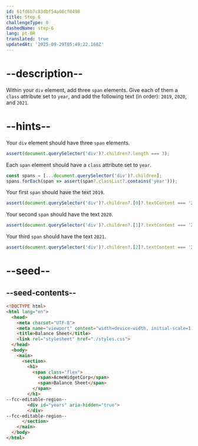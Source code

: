 ```yaml
---
id: 61fd6b7c83dbf54a08cf0498
title: Step 6
challengeType: 0
dashedName: step-6
lang: pt-BR
translated: true
updatedAt: '2025-09-29T05:49:22.168Z'
---
```


# --description--

Within your `div` element, add three `span` elements. Give each of them a `class` attribute set to `year`, and add the following text (in order): `2019`, `2020`, and `2021`.

# --hints--

Your `div` element should have three `span` elements.

```js
assert(document.querySelector('div')?.children?.length === 3);
```

Each `span` element should have a `class` attribute set to `year`.

```js
const spans = [...document.querySelector('div')?.children];
spans.forEach(span => assert(span?.classList?.contains('year')));
```

Your first `span` should have the text `2019`.

```js
assert(document.querySelector('div')?.children?.[0]?.textContent === '2019');
```

Your second `span` should have the text `2020`.

```js
assert(document.querySelector('div')?.children?.[1]?.textContent === '2020');
```

Your third `span` should have the text `2021`.

```js
assert(document.querySelector('div')?.children?.[2]?.textContent === '2021');
```

# --seed--

## --seed-contents--

```html
<!DOCTYPE html>
<html lang="en">
  <head>
    <meta charset="UTF-8">
    <meta name="viewport" content="width=device-width, initial-scale=1.0">
    <title>Balance Sheet</title>
    <link rel="stylesheet" href="./styles.css">
  </head>
  <body>
    <main>
      <section>
        <h1>
          <span class="flex">
            <span>AcmeWidgetCorp</span>
            <span>Balance Sheet</span>
          </span>
        </h1>
--fcc-editable-region--
        <div id="years" aria-hidden="true">
        </div>
--fcc-editable-region--
      </section>
    </main>
  </body>
</html>
```

```css

```
